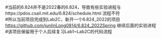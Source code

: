 #当前的6.824并不是2022春的6.824，导致有些实验进程与https://pdos.csail.mit.edu/6.824/schedule.html 流程不符<br>
#所以当前项目完成到Lab2C，新开一个6.824_2022的项目 https://github.com/junlinLong0814/6.824_2022Spring 继续后面的实验进程<br>
#该项目保留用于个人后续复习Lab1~Lab2C的代码流程<br>
